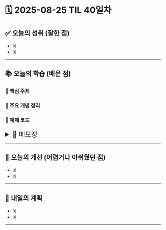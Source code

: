 # 🗓️ 2025-08-25 TIL 40일차

## ✅ 오늘의 성취 (잘한 점)

- 예
- 예

---

## 📚 오늘의 학습 (배운 점)

### 🔹 핵심 주제

### 🔹 주요 개념 정리

### 🔹 예제 코드

<details>
<summary style="font-size: 22px;">📓 메모장</summary>
</details>

---

## 🧠 오늘의 개선 (어렵거나 아쉬웠던 점)

- 예
- 예

---

## 🚀 내일의 계획

- 예
- 예

---
